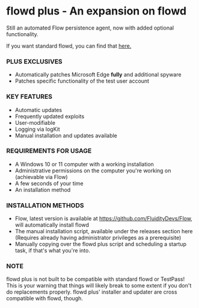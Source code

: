 # flowd plus - An expansion on flowd
Still an automated Flow persistence agent, now with added optional functionality.

If you want standard flowd, you can find that [here.](https://github.com/FluidityDevs/flowd)

### PLUS EXCLUSIVES
 - Automatically patches Microsoft Edge **fully** and additional spyware
 - Patches specific functionality of the test user account

### KEY FEATURES
 - Automatic updates
 - Frequently updated exploits
 - User-modifiable
 - Logging via logKit
 - Manual installation and updates available

### REQUIREMENTS FOR USAGE
 - A Windows 10 or 11 computer with a working installation
 - Administrative permissions on the computer you're working on (achievable via Flow)
 - A few seconds of your time
 - An installation method

### INSTALLATION METHODS

 - Flow, latest version is available at https://github.com/FluidityDevs/Flow, will automatically install flowd
 - The manual installation script, available under the releases section here (Requires already having administrator privileges as a prerequisite)
 - Manually copying over the flowd plus script and scheduling a startup task, if that's what you're into.

### NOTE

flowd plus is not built to be compatible with standard flowd or TestPass! This is your warning that things will likely break to some extent if you don't do replacements properly. flowd plus' installer and updater are cross compatible with flowd, though.
